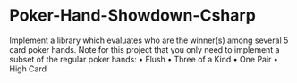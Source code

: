 # Poker-Hand-Showdown-Csharp
Implement a library which evaluates who are the winner(s) among several 5 card poker hands. Note for this project that you only need to implement a subset of the regular poker hands: • Flush • Three of a Kind • One Pair • High Card
